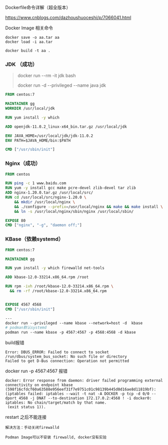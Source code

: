 Dockerfile命令详解（超全版本）

https://www.cnblogs.com/dazhoushuoceshi/p/7066041.html



Docker Image 相关命令

```
docker save -o aa.tar aa
docker load -i aa.tar

docker build -t aa .
```



### JDK （成功）

> docker run --rm -it jdk bash
>
> docker run -d --privileged --name java jdk

```dockerfile
FROM centos:7

MAINTAINER gg
WORKDIR /usr/local/jdk

RUN yum install -y which

ADD openjdk-11.0.2_linux-x64_bin.tar.gz /usr/local/jdk

ENV JAVA_HOME=/usr/local/jdk/jdk-11.0.2
ENV PATH=$JAVA_HOME/bin:$PATH

CMD ["/usr/sbin/init"]
```



### Nginx（成功）

```dockerfile
FROM centos

RUN ping -c 1 www.baidu.com
RUN yum -y install gcc make pcre-devel zlib-devel tar zlib
ADD nginx-1.20.0.tar.gz /usr/local/src/
RUN cd /usr/local/src/nginx-1.20.0 \
    && mkdir /usr/local/nginx \
    && ./configure --prefix=/usr/local/nginx && make && make install \
    && ln -s /usr/local/nginx/sbin/nginx /usr/local/sbin/ 

EXPOSE 80
CMD ["nginx", "-g", "daemon off;"]
```



### KBase（依赖systemd）

```dockerfile
FROM centos:7

MAINTAINER gg

RUN yum install -y which firewalld net-tools

ADD kbase-12.0-33214.x86_64.rpm /root

RUN rpm -ivh /root/kbase-12.0-33214.x86_64.rpm \
  && rm -rf /root/kbase-12.0-33214.x86_64.rpm


EXPOSE 4567 4568
CMD ["/usr/sbin/init"]

---
docker run --privileged --name kbase --network=host -d  kbase
# podman默认systemd
podman run --name kbase -p 4567:4567 -p 4568:4568 -d kbase
```

build报错

```
Error: DBUS_ERROR: Failed to connect to socket /run/dbus/system_bus_socket: No such file or directory
Failed to get D-Bus connection: Operation not permitted

```

docker run -p 4567:4567 报错

```
docker: Error response from daemon: driver failed programming external connectivity on endpoint kbase (598f16cfdcf60a63588e956eef31f7e9751c01c98139b445d0d16ae8d11819bf):  (iptables failed: iptables --wait -t nat -A DOCKER -p tcp -d 0/0 --dport 4568 -j DNAT --to-destination 172.17.0.2:4568 ! -i docker0: iptables: No chain/target/match by that name.
 (exit status 1)).
```

restart 之后不能连接

```
解决方法：手动关闭firewalld

Podman Image可以不安装 firewalld, docker没有实验
```

